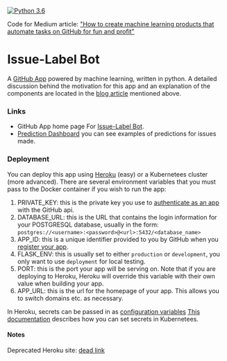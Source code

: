 [![Python 3.6](https://img.shields.io/badge/python-3.6-blue.svg)](https://www.python.org/downloads/release/python-360/)

Code for Medium article: ["How to create machine learning products that automate tasks on GitHub for fun and profit"]()

# Issue-Label Bot

A [GitHub App](https://developer.github.com/apps/) powered by machine learning, written in python.  A detailed discussion behind the motivation for this app and an explanation of the components are located in the [blog article]() mentioned above.

### Links

 - GitHub App home page For [Issue-Label Bot](https://github.com/apps/issue-label-bot).
 - [Prediction Dashboard](http://mlbot.net:3000/) you can see examples of predictions for issues made.

### Deployment
You can deploy this app using [Heroku](https://devcenter.heroku.com/articles/container-registry-and-runtime) (easy) or a Kubernetees cluster (more advanced).  There are several environment variables that you must pass to the Docker container if you wish to run the app:

1. PRIVATE_KEY:  this is the private key you use to [authenticate as an app](https://developer.github.com/apps/quickstart-guides/setting-up-your-development-environment) with the GitHub api.
2. DATABASE_URL: this is the URL that contains the login information for your POSTGRESQL database, usually in the form: `postgres://<username>:<password>@<url>:5432/<database_name>`
3. APP_ID: this is a unique identifier provided to you by GitHub when you [register your app](https://developer.github.com/apps/quickstart-guides/setting-up-your-development-environment).
4. FLASK_ENV: this is usually set to either `production` or `development`, you only want to use `deployment` for local testing.
5. PORT: this is the port your app will be serving on.  Note that if you are deploying to Heroku, Heroku will override this variable with their own value when building your app.
6. APP_URL: this is the url for the homepage of your app.  This allows you to switch domains etc. as necessary.

In Heroku, secrets can be passed in as [configuration variables](https://devcenter.heroku.com/articles/config-vars)
[This documentation](https://kubernetes.io/docs/concepts/configuration/secret/#creating-a-secret-manually) describes how you can set secrets in Kubernetees.

#### Notes

Deprecated Heroku site: [dead link](https://fathomless-forest-27162.herokuapp.com/)
